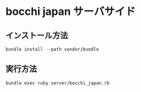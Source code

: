 # bocchi japan サーバサイド

## インストール方法

```
bundle install --path vendor/bundle
```

## 実行方法

```
bundle exec ruby server/bocchi_japan.rb
```


